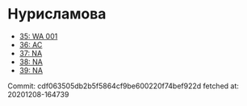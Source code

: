# Нурисламова
- [35: WA 001](35.md)
- [36: AC](36.md)
- [37: NA](37.md)
- [38: NA](38.md)
- [39: NA](39.md)

Commit: cdf063505db2b5f5864cf9be600220f74bef922d
 fetched at: 20201208-164739
